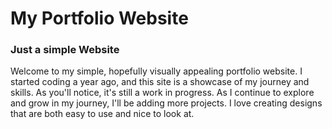 # My Portfolio Website

### Just a simple Website
Welcome to my simple, hopefully visually appealing portfolio website. I started coding a year ago, and this site is a showcase of my journey and skills.
As you'll notice, it's still a work in progress. As I continue to explore and grow in my journey, I'll be adding more projects.  I love creating designs that are both easy to use and nice to look at.


